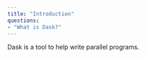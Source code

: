```yaml
---
title: "Introduction"
questions:
- "What is Dask?"
---
```


Dask is a tool to help write parallel programs.

